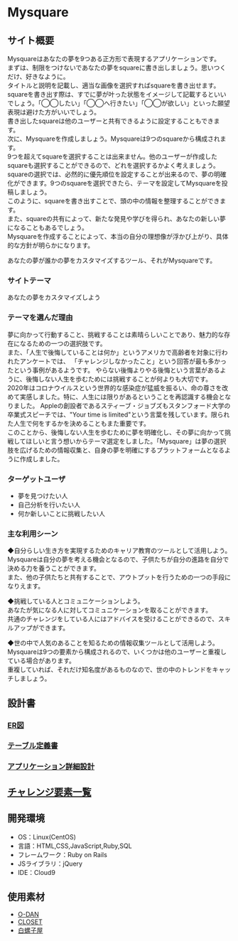 # Mysquare

## サイト概要
Mysquareはあなたの夢を9つある正方形で表現するアプリケーションです。  
まずは、制限をつけないであなたの夢をsquareに書き出しましょう。思いつくだけ、好きなように。  
タイトルと説明を記載し、適当な画像を選択すればsquareを書き出せます。squareを書き出す際は、すでに夢が叶った状態をイメージして記載するといいでしょう。「◯◯したい」「◯◯へ行きたい」「◯◯が欲しい」といった願望表現は避けた方がいいでしょう。  
書き出したsquareは他のユーザーと共有できるように設定することもできます。  
次に、Mysquareを作成しましょう。Mysquareは9つのsquareから構成されます。  
9つを超えてsquareを選択することは出来ません。他のユーザーが作成したsquareも選択することができるので、どれを選択するかよく考えましょう。squareの選択では、必然的に優先順位を設定することが出来るので、夢の明確化ができます。9つのsquareを選択できたら、テーマを設定してMysquareを投稿しましょう。  
このように、squareを書き出すことで、頭の中の情報を整理することができます。  
また、squareの共有によって、新たな発見や学びを得られ、あなたの新しい夢になることもあるでしょう。  
Mysquareを作成することによって、本当の自分の理想像が浮かび上がり、具体的な方針が明らかになります。  


あなたの夢が誰かの夢をカスタマイズするツール、それがMysquareです。



### サイトテーマ
あなたの夢をカスタマイズしよう


### テーマを選んだ理由
夢に向かって行動すること、挑戦することは素晴らしいことであり、魅力的な存在になるための一つの選択肢です。  
また、「人生で後悔していることは何か」というアメリカで高齢者を対象に行われたアンケートでは、
「チャレンジしなかったこと」という回答が最も多かったという事例があるようです。
やらない後悔よりやる後悔という言葉があるように、後悔しない人生を歩むためには挑戦することが何よりも大切です。  
2020年はコロナウイルスという世界的な感染症が猛威を振るい、命の尊さを改めて実感しました。特に、人生には限りがあるということを再認識する機会となりました。
Appleの創設者であるスティーブ・ジョブズもスタンフォード大学の卒業式スピーチでは、"Your time is limited"という言葉を残しています。限られた人生で何をするかを決めることもまた重要です。  
このことから、後悔しない人生を歩むために夢を明確化し、その夢に向かって挑戦してほしいと言う想いからテーマ選定をしました。「Mysquare」は夢の選択肢を広げるための情報収集と、自身の夢を明確にするプラットフォームとなるように作成しました。

### ターゲットユーザ
- 夢を見つけたい人
- 自己分析を行いたい人
- 何か新しいことに挑戦したい人

### 主な利用シーン
◆自分らしい生き方を実現するためのキャリア教育のツールとして活用しよう。  
Mysquareは自分の夢を考える機会となるので、子供たちが自分の進路を自分で決める力を養うことができます。  
また、他の子供たちと共有することで、アウトプットを行うための一つの手段になりえます。

◆挑戦している人とコミュニケーションしよう。  
あなたが気になる人に対してコミュニケーションを取ることができます。  
共通のチャレンジをしている人にはアドバイスを受けることができるので、スキルアップができます。

◆世の中で人気のあることを知るための情報収集ツールとして活用しよう。  
Mysquareは9つの要素から構成されるので、いくつかは他のユーザーと重複している場合があります。  
重複していれば、それだけ知名度があるものなので、世の中のトレンドをキャッチしましょう。

## 設計書
### [ER図](https://app.diagrams.net/#G1rTHHZaN7wPvN_uSVu7oSmYGgBGmGhAHl)

### [テーブル定義書](https://docs.google.com/spreadsheets/d/1_KW9QZaDPD6rbjfGVwB44JcAdsYgJ8il-yI2luZ0sXs/edit#gid=672113846)

### [アプリケーション詳細設計](https://docs.google.com/spreadsheets/d/17SczTU7o-bsSEpG1fepVhi074co9yALC0S2DW6COvJE/edit#gid=2133469642)

## [チャレンジ要素一覧](https://docs.google.com/spreadsheets/d/1Ih0efZr6DwqwUyaLiwTGWKC7A5arf41djxucG45CKX8/edit#gid=0)

## 開発環境
- OS：Linux(CentOS)
- 言語：HTML,CSS,JavaScript,Ruby,SQL
- フレームワーク：Ruby on Rails
- JSライブラリ：jQuery
- IDE：Cloud9

## 使用素材
- [O-DAN](https://o-dan.net/ja/)
- [CLOSET](https://sites.google.com/site/closetvx/Home)
- [白螺子屋](http://hi79.web.fc2.com/material/frame-material.html)

